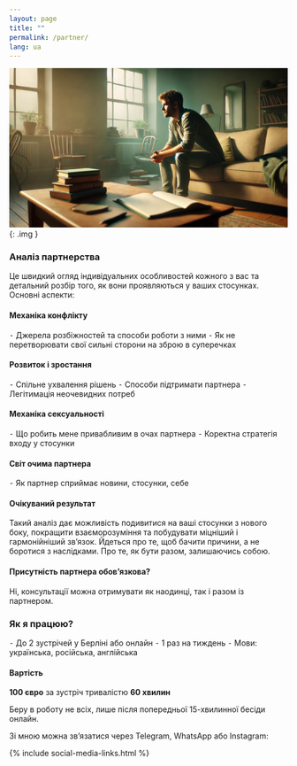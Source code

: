 ```yaml
---
layout: page
title: ""
permalink: /partner/
lang: ua
---
```


![Alt text](/assets/images/tmp.png){: .img }

### Аналіз партнерства
Це швидкий огляд індивідуальних особливостей кожного з вас
та детальний розбір того, як вони проявляються у ваших стосунках.
Основні аспекти:

#### Механіка конфлікту
⁃ Джерела розбіжностей та способи роботи з ними
⁃ Як не перетворювати свої сильні сторони на зброю в суперечках

#### Розвиток і зростання
⁃ Спільне ухвалення рішень
⁃ Способи підтримати партнера
⁃ Легітимація неочевидних потреб

#### Механіка сексуальності
⁃ Що робить мене привабливим в очах партнера
⁃ Коректна стратегія входу у стосунки

#### Світ очима партнера
⁃ Як партнер сприймає новини, стосунки, себе

#### Очікуваний результат
Такий аналіз дає можливість подивитися на ваші стосунки з нового боку, покращити взаєморозуміння та побудувати міцніший і гармонійніший зв’язок.
Йдеться про те, щоб бачити причини, а не боротися з наслідками.
Про те, як бути разом, залишаючись собою.

#### Присутність партнера обов’язкова?
Ні, консультації можна отримувати як наодинці, так і разом із партнером.

### Як я працюю?
⁃ До 2 зустрічей у Берліні або онлайн
⁃ 1 раз на тиждень
⁃ Мови: українська, російська, англійська

#### Вартість
**100 євро** за зустріч тривалістю **60 хвилин**

Беру в роботу не всіх, лише після попередньої 15-хвилинної бесіди онлайн.

Зі мною можна зв’язатися через Telegram, WhatsApp або Instagram:

{% include social-media-links.html %}